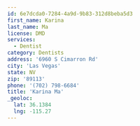 ```yaml
---
id: 6e7dcda0-7284-4a9d-9b83-312d8beba5d3
first_name: Karina
last_name: Ma
license: DMD
services:
  - Dentist
category: Dentists
address: '6960 S Cimarron Rd'
city: 'Las Vegas'
state: NV
zip: '89113'
phone: '(702) 798-6684'
title: 'Karina Ma'
_geoloc:
  lat: 36.1384
  lng: -115.27
---
```

